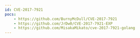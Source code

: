 ```yaml
---
id: CVE-2017-7921
pocs:
    - https://github.com/BurnyMcDull/CVE-2017-7921
    - https://github.com/JrDw0/CVE-2017-7921-EXP
    - https://github.com/MisakaMikato/cve-2017-7921-golang
---
```

